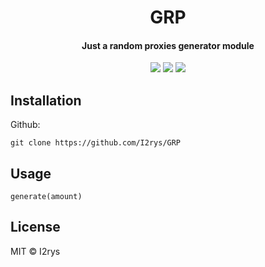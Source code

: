 <h1 align="center">GRP</h1>
<h4 align="center">Just a random proxies generator module</h4>
<p align="center">
	<a href="https://github.com/I2rys/GRP/blob/main/LICENSE"><img src="https://img.shields.io/github/license/I2rys/GRP?style=flat-square"></img></a>
	<a href="https://github.com/I2rys/GRP/issues"><img src="https://img.shields.io/github/issues/I2rys/GRP.svg"></img></a>
	<a href="https://nodejs.org/"><img src="https://img.shields.io/badge/-Nodejs-green?style=flat-square&logo=Node.js"></img></a>
</p>


## Installation
Github:

    git clone https://github.com/I2rys/GRP

## Usage
```
generate(amount)
```

## License
MIT © I2rys
